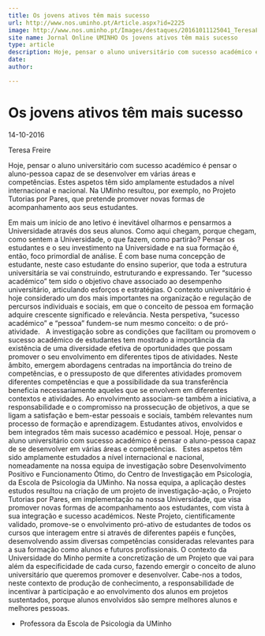 ```yaml
---
title: Os jovens ativos têm mais sucesso
url: http://www.nos.uminho.pt/Article.aspx?id=2225
image: http://www.nos.uminho.pt/Images/destaques/20161011125041_TeresaFreire.jpg
site name: Jornal Online UMINHO Os jovens ativos têm mais sucesso
type: article
description: Hoje, pensar o aluno universitário com sucesso académico é pensar o aluno-pessoa capaz de se desenvolver em várias áreas e competências. Estes aspetos têm sido amplamente estudados a nível internacional e nacional. Na UMinho resultou, por exemplo, no Projeto Tutorias por Pares, que pretende promover novas formas de acompanhamento aos seus estudantes.
date: 
author: 

---
```

# Os jovens ativos têm mais sucesso


14-10-2016

Teresa Freire

Hoje, pensar o aluno universitário com sucesso académico é pensar o aluno-pessoa capaz de se desenvolver em várias áreas e competências. Estes aspetos têm sido amplamente estudados a nível internacional e nacional. Na UMinho resultou, por exemplo, no Projeto Tutorias por Pares, que pretende promover novas formas de acompanhamento aos seus estudantes.

Em mais um início de ano letivo é inevitável olharmos e pensarmos a Universidade através dos seus alunos. Como aqui chegam, porque chegam, como sentem a Universidade, o que fazem, como partirão? Pensar os estudantes e o seu investimento na Universidade e na sua formação é, então, foco primordial de análise. É com base numa concepção de estudante, neste caso estudante do ensino superior, que toda a estrutura universitária se vai construindo, estruturando e expressando. Ter “sucesso académico” tem sido o objetivo chave associado ao desempenho universitário, articulando esforços e estratégias. O contexto universitário é hoje considerado um dos mais importantes na organização e regulação de percursos individuais e sociais, em que o conceito de pessoa em formação adquire crescente significado e relevância. Nesta perspetiva, “sucesso académico” e “pessoa” fundem-se num mesmo conceito: o de pró-atividade.
 
A investigação sobre as condições que facilitam ou promovem o sucesso académico de estudantes tem mostrado a importância da existência de uma diversidade efetiva de oportunidades que possam promover o seu envolvimento em diferentes tipos de atividades. Neste âmbito, emergem abordagens centradas na importância do treino de competências, e o pressuposto de que diferentes atividades promovem diferentes competências e que a possibilidade da sua transferência beneficia necessariamente aqueles que se envolvem em diferentes contextos e atividades. Ao envolvimento associam-se também a iniciativa, a responsabilidade e o compromisso na prossecução de objetivos, a que se ligam a satisfação e bem-estar pessoais e sociais, também relevantes num processo de formação e aprendizagem. Estudantes ativos, envolvidos e bem integrados têm mais sucesso académico e pessoal. Hoje, pensar o aluno universitário com sucesso académico é pensar o aluno-pessoa capaz de se desenvolver em várias áreas e competências.
 
Estes aspetos têm sido amplamente estudados a nível internacional e nacional, nomeadamente na nossa equipa de investigação sobre Desenvolvimento Positivo e Funcionamento Ótimo, do Centro de Investigação em Psicologia, da Escola de Psicologia da UMinho. Na nossa equipa, a aplicação destes estudos resultou na criação de um projeto de investigação-ação, o Projeto Tutorias por Pares, em implementação na nossa Universidade, que visa promover novas formas de acompanhamento aos estudantes, com vista à sua integração e sucesso académicos. Neste Projeto, cientificamente validado, promove-se o envolvimento pró-ativo de estudantes de todos os cursos que interagem entre si através de diferentes papéis e funções, desenvolvendo assim diversas competências consideradas relevantes para a sua formação como alunos e futuros profissionais. O contexto da Universidade do Minho permite a concretização de um Projeto que vai para além da especificidade de cada curso, fazendo emergir o conceito de aluno universitário que queremos promover e desenvolver. Cabe-nos a todos, neste contexto de produção de conhecimento, a responsabilidade de incentivar à participação e ao envolvimento dos alunos em projetos sustentados, porque alunos envolvidos são sempre melhores alunos e melhores pessoas.

* Professora da Escola de Psicologia da UMinho


